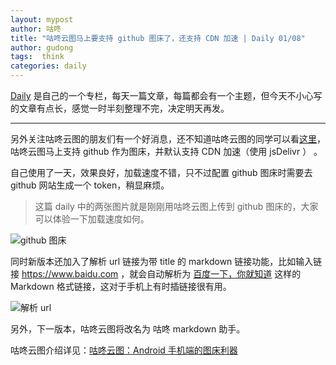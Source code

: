 ```yaml
---
layout: mypost
author: 咕咚
title: "咕咚云图马上要支持 github 图床了，还支持 CDN 加速 | Daily 01/08"
author: gudong
tags:  think
categories: daily
---
```


[Daily](https://gudong.site/daily) 是自己的一个专栏，每天一篇文章，每篇都会有一个主题，但今天不小心写的文章有点长，感觉一时半刻整理不完，决定明天再发。

---

另外关注咕咚云图的朋友们有一个好消息，还不知道咕咚云图的同学可以看[这里](https://gudong.site/2019/12/03/about-xPic.html)，咕咚云图马上支持 github 作为图床，并默认支持 CDN 加速（使用 jsDelivr ） 。

自己使用了一天，效果良好，加载速度不错，只不过配置 github 图床时需要去 github 网站生成一个 token，稍显麻烦。

> 这篇 daily 中的两张图片就是刚刚用咕咚云图上传到 github 图床的，大家可以体验一下加载速度如何。

![github 图床](https://cdn.jsdelivr.net/gh/maoruibin/assets/pic/2019/Screenshot_20200108-235450.jpg)

同时新版本还加入了解析 url 链接为带 title 的 markdown 链接功能，比如输入链接  https://www.baidu.com ，就会自动解析为 [百度一下，你就知道](https://www.baidu.com/)   这样的 Markdown 格式链接，这对于手机上有时插链接很有用。

![解析 url ](https://cdn.jsdelivr.net/gh/maoruibin/assets/pic/2019/Screenshot_20200108-235514.jpg)

另外，下一版本，咕咚云图将改名为 咕咚 markdown 助手。

咕咚云图介绍详见：[咕咚云图：Android 手机端的图床利器 ](https://www.coolapk.com/apk/name.gudong.pic)
